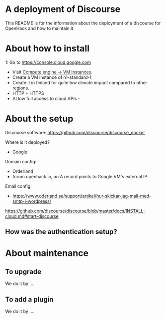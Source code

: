 # A deployment of Discourse

This README is for the information about the deployment of a discourse for OpenHack and how to maintain it.

# About how to install

1: Go to https://console.cloud.google.com
   - Visit [Compute engine -> VM Instances](https://console.cloud.google.com/compute/instances?project=ds-platform).
   - Create a VM instance of n1-standard-1
   - Create it in finland for quite low climate impact compared to other regions.
- HTTP + HTTPS
- ALlow full access to cloud APIs   - 



# About the setup

Discourse software: https://github.com/discourse/discourse_docker 

Where is it deployed?
- Google


Domain config:
- Orderland
- forum.openhack.io, an A record points to Google VM's external IP

Email config:
- https://www.oderland.se/support/artikel/hur-skickar-jag-mail-med-smtp-i-wordpress/

https://github.com/discourse/discourse/blob/master/docs/INSTALL-cloud.md#start-discourse

How was the authentication setup?
- 

# About maintenance

## To upgrade
We do it by ...

## To add a plugin
We do it by ....

